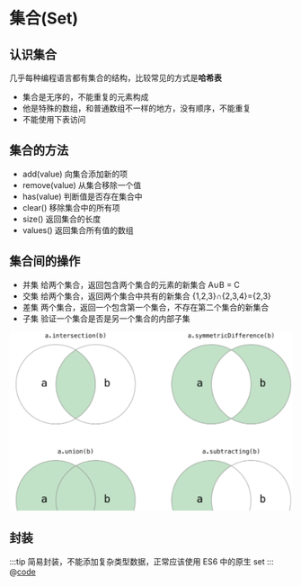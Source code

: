 # 集合(Set)

## 认识集合

几乎每种编程语言都有集合的结构，比较常见的方式是**哈希表**

- 集合是无序的，不能重复的元素构成
- 他是特殊的数组，和普通数组不一样的地方，没有顺序，不能重复
- 不能使用下表访问

## 集合的方法

- add(value) 向集合添加新的项
- remove(value) 从集合移除一个值
- has(value) 判断值是否存在集合中
- clear() 移除集合中的所有项
- size() 返回集合的长度
- values() 返回集合所有值的数组

## 集合间的操作

- 并集 给两个集合，返回包含两个集合的元素的新集合
  A∪B = C
- 交集 给两个集合，返回两个集合中共有的新集合
  {1,2,3}∩{2,3,4}={2,3}
- 差集 两个集合，返回一个包含第一个集合，不存在第二个集合的新集合
- 子集 验证一个集合是否是另一个集合的内部子集

![集合](./set.png)

## 封装

:::tip
简易封装，不能添加复杂类型数据，正常应该使用 ES6 中的原生 set
:::
@[code](./Set.js)
